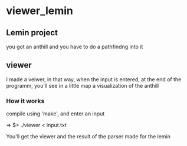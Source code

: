 # viewer_lemin

## Lemin project
  you got an anthill and you have to do a pathfindng into it
  
## viewer
  I made a veiwer, in that way, when the input is entered, at the end of the programm, you'll see in a little map a visualization of the anthill

### How it works

  compile using 'make', and enter an input
  
  => $> ./viewer < input.txt

You'll get the viewer and the result of the parser made for the lemin
